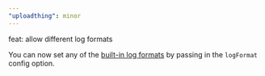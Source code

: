 ```yaml
---
"uploadthing": minor
---
```


feat: allow different log formats

You can now set any of the [built-in log formats](https://effect.website/docs/guides/observability/logging#built-in-loggers) by passing in the `logFormat` config option.